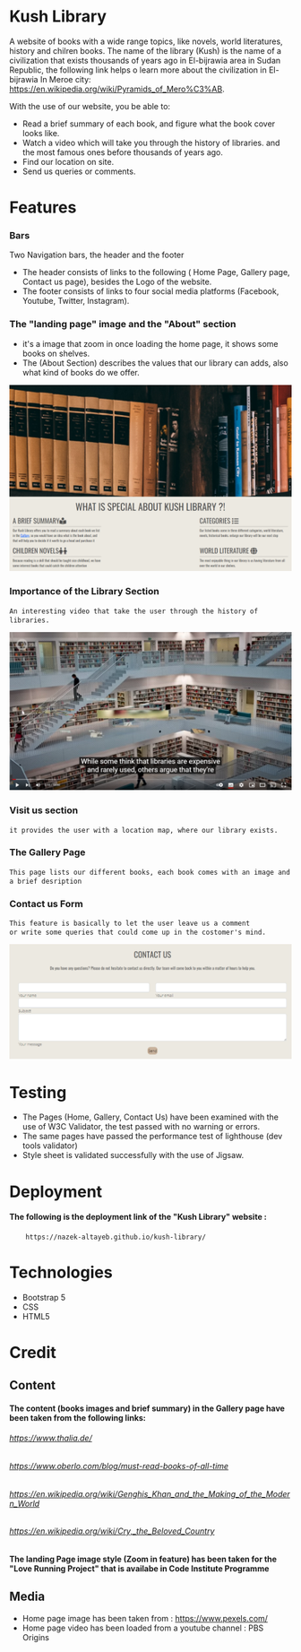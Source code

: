
# Kush Library

A website of books with a wide range topics, 
like novels, world literatures, history and chilren books. 
The name of the library (Kush) is the name of a civilization that 
exists thousands of years ago in El-bijrawia area in Sudan Republic, 
the following link helps o learn more about the civilization in 
El-bijrawia In Meroe city: https://en.wikipedia.org/wiki/Pyramids_of_Mero%C3%AB.

With the use of our website, you be able to:
* Read a brief summary of each book, and figure what the book cover looks like.
* Watch a video which will take you through the history of libraries.
  and the most famous ones before thousands of years ago.
* Find our location on site.
* Send us queries or comments.

# Features
 
### Bars
Two Navigation bars, the header and the footer
* The header consists of links to the following ( Home Page, Gallery page, Contact us page),
  besides the Logo of the website.
* The footer consists of links to four social media platforms (Facebook, Youtube, Twitter, Instagram).
    

### The "landing page" image and the "About" section
* it's a image that zoom in once loading the home page, it shows some books on shelves.
* The (About Section) describes the values that our library can adds, also what kind of books do we offer.

![main-page](./assets/images/main-page.png)

### Importance of the Library Section
    An interesting video that take the user through the history of libraries. 
<!-- ![Libraries-history](https://www.youtube.com/watch?v=2zfhvDhnA5U) -->
[![Libraries-history](./assets/images/Library-snp.png)](https://www.youtube.com/watch?v=2zfhvDhnA5U)
### Visit us section
    it provides the user with a location map, where our library exists.
### The Gallery Page
    This page lists our different books, each book comes with an image and a brief desription
### Contact us Form
    This feature is basically to let the user leave us a comment
    or write some queries that could come up in the costomer's mind.
![contact-form](./assets/images/contact-form.png)
    
# Testing
* The Pages (Home, Gallery, Contact Us) have been examined with the use of W3C Validator, 
  the test passed with no warning or errors.
* The same pages have passed the performance test of lighthouse (dev tools validator)
* Style sheet is validated successfully with the use of Jigsaw.

# Deployment
#### The following is the deployment link of the "Kush Library" website :
        https://nazek-altayeb.github.io/kush-library/
# Technologies
* Bootstrap 5
* CSS
* HTML5

# Credit
## Content
#### The content (books images and brief summary) in the Gallery page have been taken from the following links:
######  https://www.thalia.de/
######   https://www.oberlo.com/blog/must-read-books-of-all-time
######   https://en.wikipedia.org/wiki/Genghis_Khan_and_the_Making_of_the_Modern_World
######   https://en.wikipedia.org/wiki/Cry,_the_Beloved_Country
#### The landing Page image style (Zoom in feature) has been taken for the "Love Running Project" that is availabe in Code Institute Programme

## Media
 
 * Home page image has been taken from :  https://www.pexels.com/
 * Home page video has been loaded from a youtube channel : PBS Origins
